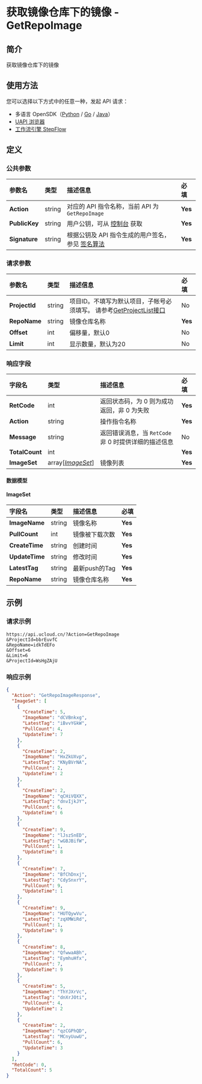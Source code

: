 # 获取镜像仓库下的镜像 - GetRepoImage

## 简介

获取镜像仓库下的镜像





## 使用方法

您可以选择以下方式中的任意一种，发起 API 请求：
- 多语言 OpenSDK（[Python](https://github.com/ucloud/ucloud-sdk-python3) / [Go](https://github.com/ucloud/ucloud-sdk-go) / [Java](https://github.com/ucloud/ucloud-sdk-java)）
- [UAPI 浏览器](https://console.ucloud.cn/uapi/detail?id=GetRepoImage)
- [工作流引擎 StepFlow](https://console.ucloud.cn/stepflow/manage/)

## 定义

### 公共参数

| 参数名 | 类型 | 描述信息 | 必填 |
|:---|:---|:---|:---|
| **Action**     | string  | 对应的 API 指令名称，当前 API 为 `GetRepoImage`                        | **Yes** |
| **PublicKey**  | string  | 用户公钥，可从 [控制台](https://console.ucloud.cn/uapi/apikey) 获取                                             | **Yes** |
| **Signature**  | string  | 根据公钥及 API 指令生成的用户签名，参见 [签名算法](api/summary/signature.md)  | **Yes** |

### 请求参数

| 参数名 | 类型 | 描述信息 | 必填 |
|:---|:---|:---|:---|
| **ProjectId** | string | 项目ID。不填写为默认项目，子帐号必须填写。 请参考[GetProjectList接口](api/summary/get_project_list) |No|
| **RepoName** | string | 镜像仓库名称 |**Yes**|
| **Offset** | int | 偏移量，默认0 |No|
| **Limit** | int | 显示数量，默认为20 |No|

### 响应字段

| 字段名 | 类型 | 描述信息 | 必填 |
|:---|:---|:---|:---|
| **RetCode** | int | 返回状态码，为 0 则为成功返回，非 0 为失败 |**Yes**|
| **Action** | string | 操作指令名称 |**Yes**|
| **Message** | string | 返回错误消息，当 `RetCode` 非 0 时提供详细的描述信息 |No|
| **TotalCount** | int |  |**Yes**|
| **ImageSet** | array[[*ImageSet*](#ImageSet)] | 镜像列表 |**Yes**|

#### 数据模型


#### ImageSet

| 字段名 | 类型 | 描述信息 | 必填 |
|:---|:---|:---|:---|
| **ImageName** | string | 镜像名称 |**Yes**|
| **PullCount** | int | 镜像被下载次数 |**Yes**|
| **CreateTime** | string | 创建时间 |**Yes**|
| **UpdateTime** | string | 修改时间 |**Yes**|
| **LatestTag** | string | 最新push的Tag |**Yes**|
| **RepoName** | string | 镜像仓库名称 |**Yes**|

## 示例

### 请求示例
    
```
https://api.ucloud.cn/?Action=GetRepoImage
&ProjectId=bbrEuvfC
&RepoName=idkTdEFo
&Offset=6
&Limit=6
&ProjectId=WsHgZAjU
```

### 响应示例
    
```json
{
  "Action": "GetRepoImageResponse",
  "ImageSet": [
    {
      "CreateTime": 5,
      "ImageName": "dCVBnkxg",
      "LatestTag": "iBvvYGkW",
      "PullCount": 4,
      "UpdateTime": 7
    },
    {
      "CreateTime": 2,
      "ImageName": "HxZkUXvp",
      "LatestTag": "KNyBVrNA",
      "PullCount": 2,
      "UpdateTime": 2
    },
    {
      "CreateTime": 2,
      "ImageName": "qCHiVQXX",
      "LatestTag": "dnvIjkJY",
      "PullCount": 6,
      "UpdateTime": 6
    },
    {
      "CreateTime": 9,
      "ImageName": "lJszSnED",
      "LatestTag": "wGBJBifW",
      "PullCount": 1,
      "UpdateTime": 8
    },
    {
      "CreateTime": 7,
      "ImageName": "BfChDnxj",
      "LatestTag": "CdySnxrY",
      "PullCount": 9,
      "UpdateTime": 1
    },
    {
      "CreateTime": 9,
      "ImageName": "HUTQywVu",
      "LatestTag": "zqXMWiRd",
      "PullCount": 1,
      "UpdateTime": 9
    },
    {
      "CreateTime": 8,
      "ImageName": "QfwwaABh",
      "LatestTag": "EymhuHfx",
      "PullCount": 7,
      "UpdateTime": 9
    },
    {
      "CreateTime": 5,
      "ImageName": "ThYJXrVc",
      "LatestTag": "dnXrJOti",
      "PullCount": 4,
      "UpdateTime": 2
    },
    {
      "CreateTime": 2,
      "ImageName": "qzCGPhQD",
      "LatestTag": "MCnyUuwU",
      "PullCount": 6,
      "UpdateTime": 3
    }
  ],
  "RetCode": 0,
  "TotalCount": 5
}
```






